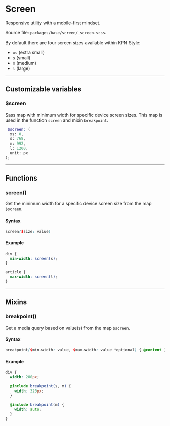 # Screen
Responsive utility with a mobile-first mindset.

Source file: `packages/base/screen/_screen.scss`.

By default there are four screen sizes available within KPN Style:

* `xs` (extra small)
* `s` (small)
* `m` (medium)
* `l` (large)


---

## Customizable variables

### $screen
Sass map with minimum width for specific device screen sizes. This map is used in the function `screen` and mixin `breakpoint`.

```scss
 $screen: (
  xs: 0,
  s: 768,
  m: 992,
  l: 1200,
  unit: px
);
```

---

## Functions

### screen()
Get the minimum width for a specific device screen size from the map `$screen`.

#### Syntax
```scss
screen($size: value)
```

#### Example
```scss
div {
  min-width: screen(s);
}

article {
  max-width: screen(l);
}
```

---

## Mixins

### breakpoint()
Get a media query based on value(s) from the map `$screen`.

#### Syntax
```scss
breakpoint($min-width: value, $max-width: value *optional) { @content }
```

#### Example
```scss
div {
  width: 200px;

  @include breakpoint(s, m) { 
    width: 320px; 
  }

  @include breakpoint(m) { 
    width: auto; 
  }  
}
```

